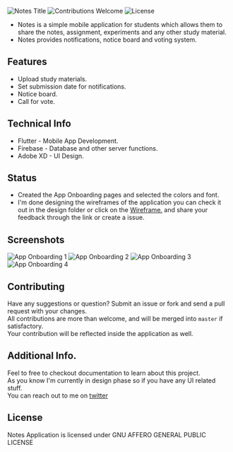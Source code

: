 <p align="left">
<img alt="Notes Title" src="https://github.com/gupta-shrinath/Notes/blob/master/screenshots/Notes%20Title.PNG">
<img alt="Contributions Welcome" src="https://img.shields.io/badge/contributions-welcome-brightgreen?style=for-the-badge&labelColor=black&logo=github">
<img alt="License" src="https://img.shields.io/github/license/gupta-shrinath/Notes?color=bright%20green&labelColor=black&logo=github&style=for-the-badge">
</p>

* Notes is a simple mobile application for students which allows them to share the notes, assignment, experiments  and any other study material.
* Notes provides notifications, notice board and voting system.  

## Features
* Upload study materials.
* Set submission date for notifications.
* Notice board.
* Call for vote.

## Technical Info
* Flutter - Mobile App Development.
* Firebase - Database and other server functions.
* Adobe XD - UI Design.

## Status
* Created the App Onboarding pages and selected the colors and font.
* I'm done designing the wireframes of the application you can check it out in the design folder or click on the [Wireframe.](https://xd.adobe.com/view/57efebc3-fdd4-4c58-bed4-21208a02d490-02bc/) and share your feedback through the link or create a issue.


## Screenshots
![App Onboarding 1](https://github.com/gupta-shrinath/Notes/blob/master/screenshots/App%20Onboarding%201.png)
![App Onboarding 2](https://github.com/gupta-shrinath/Notes/blob/master/screenshots/App%20Onboarding%202.png)
![App Onboarding 3](https://github.com/gupta-shrinath/Notes/blob/master/screenshots/App%20Onboarding%203.png)
![App Onboarding 4](https://github.com/gupta-shrinath/Notes/blob/master/screenshots/App%20Onboarding%204.png)

## Contributing
Have any suggestions or question? Submit an issue or fork and send a pull request with your changes.\
All contributions are more than welcome, and will be merged into `master` if satisfactory.\
Your contribution will be reflected inside the application as well.

## Additional Info.
Feel to free to checkout documentation to learn about this project.\
As you know I'm currently in design phase so if you have any UI related stuff.\
You can reach out to me on [twitter](https://twitter.com/gupta_shrinath)

## License
Notes Application is licensed under GNU AFFERO GENERAL PUBLIC LICENSE

